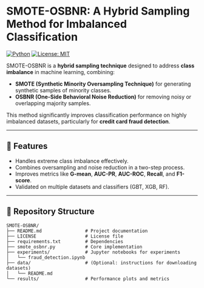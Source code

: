 # SMOTE-OSBNR: A Hybrid Sampling Method for Imbalanced Classification

[![Python](https://img.shields.io/badge/python-3.8%2B-blue.svg)](https://www.python.org/)
[![License: MIT](https://img.shields.io/badge/License-MIT-green.svg)](LICENSE)

SMOTE-OSBNR is a **hybrid sampling technique** designed to address **class imbalance** in machine learning, combining:
- **SMOTE (Synthetic Minority Oversampling Technique)** for generating synthetic samples of minority classes.
- **OSBNR (One-Side Behavioral Noise Reduction)** for removing noisy or overlapping majority samples.

This method significantly improves classification performance on highly imbalanced datasets, particularly for **credit card fraud detection**.

---

## 📌 Features
- Handles extreme class imbalance effectively.
- Combines oversampling and noise reduction in a two-step process.
- Improves metrics like **G-mean**, **AUC-PR**, **AUC-ROC**, **Recall**, and **F1-score**.
- Validated on multiple datasets and classifiers (GBT, XGB, RF).

---

## 📂 Repository Structure

```plaintext
SMOTE-OSBNR/
├── README.md                # Project documentation
├── LICENSE                  # License file
├── requirements.txt         # Dependencies
├── smote_osbnr.py           # Core implementation
├── experiments/             # Jupyter notebooks for experiments
│   └── fraud_detection.ipynb
├── data/                    # (Optional: instructions for downloading datasets)
│   └── README.md
└── results/                 # Performance plots and metrics


